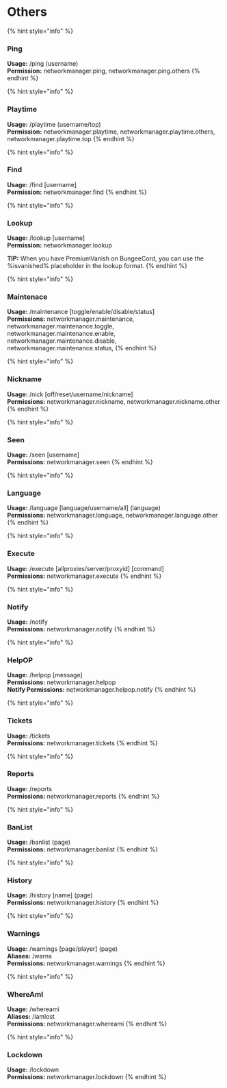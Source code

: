 # Others

{% hint style="info" %}
###  Ping

**Usage:** /ping \(username\)  
**Permission:** networkmanager.ping, networkmanager.ping.others
{% endhint %}

{% hint style="info" %}
###  Playtime

**Usage:** /playtime \(username/top\)  
**Permission:** networkmanager.playtime, networkmanager.playtime.others, networkmanager.playtime.top
{% endhint %}

{% hint style="info" %}
###  Find

**Usage:** /find \[username\]  
**Permission:** networkmanager.find
{% endhint %}

{% hint style="info" %}
###  Lookup

**Usage:** /lookup \[username\]  
**Permission:** networkmanager.lookup

**TIP:** When you have PremiumVanish on BungeeCord, you can use the %isvanished% placeholder in the lookup format.
{% endhint %}

{% hint style="info" %}
###  Maintenace

**Usage:** /maintenance \[toggle/enable/disable/status\]  
**Permissions:** networkmanager.maintenance,  
networkmanager.maintenance.toggle,  
networkmanager.maintenance.enable,  
networkmanager.maintenance.disable,  
networkmanager.maintenance.status,
{% endhint %}

{% hint style="info" %}
###  Nickname

**Usage:** /nick \[off/reset/username/nickname\]  
**Permissions:** networkmanager.nickname, networkmanager.nickname.other
{% endhint %}

{% hint style="info" %}
###  Seen

**Usage:** /seen \[username\]  
**Permissions:** networkmanager.seen
{% endhint %}

{% hint style="info" %}
###  Language

**Usage:** /language \[language/username/all\] \(language\)  
**Permissions:** networkmanager.language, networkmanager.language.other
{% endhint %}

{% hint style="info" %}
###  Execute

**Usage:** /execute \[allproxies/server/proxyid\] \[command\]  
**Permissions:** networkmanager.execute
{% endhint %}

{% hint style="info" %}
###  Notify

**Usage:** /notify  
**Permissions:** networkmanager.notify
{% endhint %}

{% hint style="info" %}
###  HelpOP

**Usage:** /helpop \[message\]  
**Permissions:** networkmanager.helpop  
**Notify Permissions:** networkmanager.helpop.notify
{% endhint %}

{% hint style="info" %}
###  Tickets

**Usage:** /tickets  
**Permissions:** networkmanager.tickets
{% endhint %}

{% hint style="info" %}
###  Reports

**Usage:** /reports  
**Permissions:** networkmanager.reports
{% endhint %}

{% hint style="info" %}
###  BanList

**Usage:** /banlist \(page\)  
**Permissions:** networkmanager.banlist
{% endhint %}

{% hint style="info" %}
###  History

**Usage:** /history \[name\] \(page\)  
**Permissions:** networkmanager.history
{% endhint %}

{% hint style="info" %}
###  Warnings

**Usage:** /warnings \[page/player\] \(page\)  
**Aliases:** /warns  
**Permissions:** networkmanager.warnings
{% endhint %}

{% hint style="info" %}
###  WhereAmI

**Usage:** /whereami  
**Aliases:** /iamlost  
**Permissions:** networkmanager.whereami
{% endhint %}

{% hint style="info" %}
### Lockdown

**Usage:** /lockdown  
**Permissions:** networkmanager.lockdown
{% endhint %}

